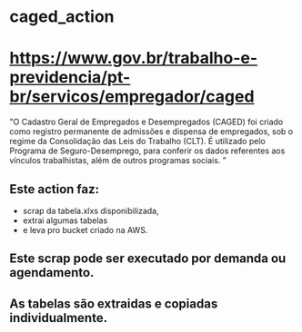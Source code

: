 # caged_action
# https://www.gov.br/trabalho-e-previdencia/pt-br/servicos/empregador/caged
"O Cadastro Geral de Empregados e Desempregados (CAGED) foi criado como registro permanente de admissões e dispensa de empregados, sob o regime da Consolidação das Leis do Trabalho (CLT). É utilizado pelo Programa de Seguro-Desemprego, para conferir os dados referentes aos vínculos trabalhistas, além de outros programas sociais.
”

## Este action faz:
- scrap da tabela.xlxs disponibilizada, 
- extrai algumas tabelas 
- e leva pro bucket criado na AWS.
## Este scrap pode ser executado por demanda ou agendamento.
## As tabelas são extraidas e copiadas individualmente.
